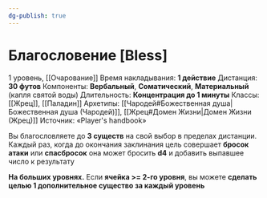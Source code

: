 ```yaml
---
dg-publish: true
---
```

# Благословение [Bless]
1 уровень, [[Очарование]]
Время накладывания: **1 действие**
Дистанция: **30 футов**
Компоненты: **Вербальный**, **Соматический**, **Материальный** (капля святой воды)
Длительность: **Концентрация до 1 минуты**
Классы: [[Жрец]], [[Паладин]]
Архетипы: [[Чародей#Божественная душа|Божественная душа (Чародей)]], [[Жрец#Домен Жизни|Домен Жизни (Жрец)]]
Источник: «Player's handbook»

Вы благословляете до **3 существ** на свой выбор в пределах дистанции. Каждый раз, когда до окончания заклинания цель совершает **бросок атаки** или **спасбросок** она может бросить **d4** и добавить выпавшее число к результату

**На больших уровнях.** Если **ячейка >= 2-го уровня**, вы можете **сделать целью 1 дополнительное существо за каждый уровень**